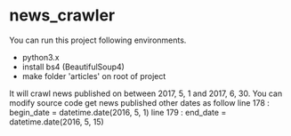 # news_crawler
You can run this project following environments.
- python3.x
- install bs4 (BeautifulSoup4)
- make folder 'articles' on root of project

It will crawl news published on between 2017, 5, 1 and 2017, 6, 30.
You can modify source code get news published other dates as follow
line 178 : begin_date = datetime.date(2016, 5, 1)
line 179 : end_date = datetime.date(2016, 5, 15)